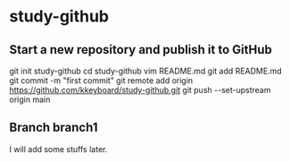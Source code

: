 # study-github

## Start a new repository and publish it to GitHub
git init study-github
cd study-github
vim README.md
git add README.md
git commit -m "first commit"
git remote add origin https://github.com/kkeyboard/study-github.git
git push --set-upstream origin main

## Branch branch1
I will add some stuffs later.
